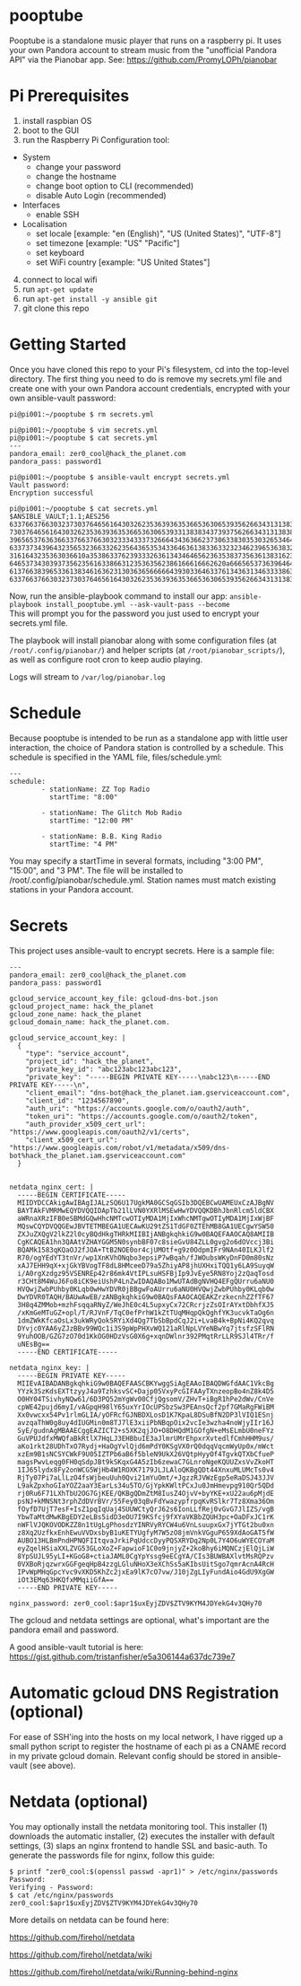 # pooptube

Pooptube is a standalone music player that runs on a raspberry pi. It uses your own Pandora account to stream music from the "unofficial Pandora API" via the Pianobar app. See: https://github.com/PromyLOPh/pianobar

Pi Prerequisites
============
1. install raspbian OS
2. boot to the GUI
3. run the Raspberry Pi Configuration tool:
* System
  * change your password
  * change the hostname
  * change boot option to CLI (recommended)
  * disable Auto Login (recommended)
* Interfaces
  * enable SSH
* Localisation
  * set locale [example: "en (English)", "US (United States)", "UTF-8"]
  * set timezone [example: "US" "Pacific"]
  * set keyboard
  * set WiFi country [example: "US United States"]
4. connect to local wifi
5. run <code>apt-get update</code>
6. run <code>apt-get install -y ansible git</code>
7. git clone this repo

Getting Started
===============
Once you have cloned this repo to your Pi's filesystem, cd into the top-level directory. The first thing you need to do is remove my secrets.yml file and create one with your own Pandora account credentials, encrypted with your own ansible-vault password:
<pre><code>pi@pi001:~/pooptube $ rm secrets.yml 

pi@pi001:~/pooptube $ vim secrets.yml
pi@pi001:~/pooptube $ cat secrets.yml 
---
pandora_email: zer0_cool@hack_the_planet.com
pandora_pass: password1

pi@pi001:~/pooptube $ ansible-vault encrypt secrets.yml 
Vault password: 
Encryption successful

pi@pi001:~/pooptube $ cat secrets.yml 
$ANSIBLE_VAULT;1.1;AES256
63376637663032373037646561643032623536393635366536306539356266343131383834373937
73037646561643032623536393635366536306539331383834373937562663431313838343739372
39656537636366337663766303233343337326664343636623730633830353032653464646464373
63373734396432356532366332623564365353433646361383363323234623965363832623930361
3161643235363036610a353863376239333263613434646562363538373563613831623665326539
646537343039373562356163386631235363562386166616662620a6665653736396464313239653
61376638396533613834616362313036365666664393033646337613436313463333863376637663
63376637663032373037646561643032623536393635366536306539356266343131383834373937</code></pre>

Now, run the ansible-playbook command to install our app:
<code>ansible-playbook install_pooptube.yml --ask-vault-pass --become </code>
This will prompt you for the password you just used to encrypt your secrets.yml file.

The playbook will install pianobar along with some configuration files (at <code>/root/.config/pianobar/</code>) and helper scripts (at <code>/root/pianobar_scripts/</code>), as well as configure root cron to keep audio playing.

Logs will stream to <code>/var/log/pianobar.log</code>

Schedule
========
Because pooptube is intended to be run as a standalone app with little user interaction, the choice of Pandora station is controlled by a schedule. This schedule is specified in the YAML file, files/schedule.yml:
<pre><code>---
schedule:
        - stationName: ZZ Top Radio
          startTime: "8:00"

        - stationName: The Glitch Mob Radio
          startTime: "12:00 PM"

        - stationName: B.B. King Radio
          startTime: "4 PM"
</code></pre>

You may specify a startTime in several formats, including "3:00 PM", "15:00", and "3 PM". The file will be installed to /root/.config/pianobar/schedule.yml. Station names must match existing stations in your Pandora account.

Secrets
=======
This project uses ansible-vault to encrypt secrets. Here is a sample file:
<pre><code>---
pandora_email: zer0_cool@hack_the_planet.com
pandora_pass: password1

gcloud_service_account_key_file: gcloud-dns-bot.json
gcloud_project_name: hack_the_planet
gcloud_zone_name: hack_the_planet
gcloud_domain_name: hack_the_planet.com.

gcloud_service_account_key: |
  {
    "type": "service_account",
    "project_id": "hack_the_planet",
    "private_key_id": "abc123abc123abc123",
    "private_key": "-----BEGIN PRIVATE KEY-----\nabc123\n-----END PRIVATE KEY-----\n",
    "client_email": "dns-bot@hack_the_planet.iam.gserviceaccount.com",
    "client_id": "1234567890",
    "auth_uri": "https://accounts.google.com/o/oauth2/auth",
    "token_uri": "https://accounts.google.com/o/oauth2/token",
    "auth_provider_x509_cert_url": "https://www.googleapis.com/oauth2/v1/certs",
    "client_x509_cert_url": "https://www.googleapis.com/robot/v1/metadata/x509/dns-bot%hack_the_planet.iam.gserviceaccount.com"
  }
  
  
netdata_nginx_cert: |
  -----BEGIN CERTIFICATE-----
  MIIDYDCCAkigAwIBAgIJALzSQ6U17UgkMA0GCSqGSIb3DQEBCwUAMEUxCzAJBgNV
  BAYTAkFVMRMwEQYDVQQIDApTb21lLVN0YXRlMSEwHwYDVQQKDBhJbnRlcm5ldCBX
  aWRnaXRzIFB0eSBMdGQwHhcNMTcwOTIyMDA1MjIxWhcNMTgwOTIyMDA1MjIxWjBF
  MQswCQYDVQQGEwJBVTETMBEGA1UECAwKU29tZS1TdGF0ZTEhMB8GA1UECgwYSW50
  ZXJuZXQgV2lkZ2l0cyBQdHkgTHRkMIIBIjANBgkqhkiG9w0BAQEFAAOCAQ8AMIIB
  CgKCAQEA1hn3QAAtVZHAYGGM5N0synbBF07c8sieGvU84ZLL0gvg2o6dOVccj3Bi
  BQAMk1583qKQaOJ2fJOA+TtB2NOE0or4cjUMOtf+g9z0OdpmIFr9NAn40ILKJlf2
  R70/ogYEdYT3tnVr/wp1XnKVhONqbo3epsiP7wBqah/fJWOubsWKyDnFD0m80sNz
  xAJ7EHH9qX+xjGkYBVogTF8dL8HMceeD79a5ZhiyAP8jhUXHxiTQQ1y6LA9SuyqW
  i/A0rgXzdgz95VSENREp42r86mk4VtIPLsuHSFBjIp9JvEye5RN8Yoj2zQaqTosd
  r3CHt8M4WuJ6Fo8iCK9eiUshP4LnZwIDAQABo1MwUTAdBgNVHQ4EFgQUrru6aNU0
  HVQwjZwbPUhby0KLqb0wHwYDVR0jBBgwFoAUrru6aNU0HVQwjZwbPUhby0KLqb0w
  DwYDVR0TAQH/BAUwAwEB/zANBgkqhkiG9w0BAQsFAAOCAQEAKZrzkecnhZZfTF67
  3H8q4ZMMob+mzhFsqqaRNyZ/WeJhE0c4L5upxyCx72CRcrjzZsOIrAYxtDbhfXJ5
  /xKmGeMTuGZ+opl/T/RJVnF/TqC0efPrhW1kZtTUqMHqpQkQghfYK3ucvkTaOg6n
  1dmZWkKfcaOsLx3ukWRyQok5RYiXd4Qg7TbSbBpdCqJ2i+LvaB4k+BpNi4KQ2qvq
  DYvjc0YAA6yZJzBBv99WQc1i3S9pWpPHXvWQ121aRlNpLVYeNBwYq7jtsfzSFlRN
  9YuhOOB/GZG7zO70d1KkOG0HDzVsG0X6g+xqnDWlnr392PMqtRrLLR9SJl4TRr/f
  uNEsBg==
  -----END CERTIFICATE-----

netdata_nginx_key: |
  -----BEGIN PRIVATE KEY-----
  MIIEvAIBADANBgkqhkiG9w0BAQEFAASCBKYwggSiAgEAAoIBAQDWGfdAAC1VkcBg
  YYzk3SzKdsEXTtzyyJ4a9TzhksvSC+Dajp05VxyPcGIFAAyTXnzeopBo4nZ8k4D5
  O0HY04TSivhyNQw61/6D3PQ52mYgWv00CfjQgsomV/ZHvT+iBgR1hPe2dWv/CnVe
  cpWE42pujd6myI/vAGpqH98lY65uxYrIOcUPSbzSw3PEAnsQcf2pf7GMaRgFWiBM
  Xx0vwcxx54Pv1rlmGLIA/yOFRcfGJNBDXLosD1K7KpaL8DSuBfN2DP3lVIQ1ESnj
  avzqaThW0g8uy4dIUGMin0m8TJ7lE3xiiPbNBqpOix2vcIe3wzha4noWjyIIr16J
  SyE/gudnAgMBAAECggEAZICT2+s5XK2qjJO+O8DHQdM1GOfgN+eMsELmbU0neFYz
  GuVPUJdfxMWQfaBkRtlX7HqLJ3EHBbuIE3aJlmrUMrEhpxrXvtedlfCmhHHM9us/
  aKo1rkt28UDhTxO7Rydj+HaOgYvlQjd6mPdY0KSgVX0rQ0dqqVqcmWyUp0x/mWct
  xzEm9B1sNCSYCWkF9U05IZTPb6aB6f5bleN9UkX26VQtpHyyOf4TgvkQTXbCfueP
  magsPwvLeqg0FH0qSdpJBt9kSKqxG4A5zIb6zewaC7GLnroNgeKQUUZxsVvZkoHT
  1IJ65lydx8Fy2onWCG5WjHb4W1ROXK7179JLJLAloQKBgQDt44XnxuMLUMcTs0v4
  RjTy07Pi7aLlLzO4fsWjbeuUuh0Qvi21mYuOmt/+JgzzRJVWzEgp5eRaDSJ43JJV
  L9akZpxhoGIaYOZ2aaY3EarLs34u5TO/GjYpkKWltPCxJu0JmHmevpg910Qr5QDd
  rj0Ru6F71LXhTbU2OG7GjKEE/QKBgQDmZtM8IusZ4OjvV+byYKE+xU22au6pMjdE
  psNJ+kMNSNt3rphZdDVrBVr/55Fey03qBvFdYwazypfrpqKvRSlkr7Tz8Xma36Om
  fOyfD7UjT7esF+IsZ1pqIqUaj4SUUWCtyQrJ62s6IonLLfRej0vGvG7JlIZS/vgB
  YbwTaMtdMwKBgEDY2eLBs5idD3eOU7I9KSfcj9fXYaVKBbZQUH3pc+OaDFxJC1rK
  nWFlVJQKOVODKZZ8n1tUgLgPhosdzYINRVyRYCW4u6VnLsuupxGx7jYTGt2bu0xn
  z8Xq2UzfkxEnhEwuVVDxsbyB1uKETYUgfyM7W5zO8jmVnkVGguP659XdAoGAT5fW
  AUBO13HLBmPndHPNQFIItqvaJrkiPqUdccDyyPQSXRYDq2Np0L7Y4O6uWYECOYaM
  eyZqelHSiaXXLZVG53GLoXoZ+FapwioF1C0o9jnjyZ+2koBhy6iMQNCzjElQjLiW
  8YpSUJL95yLI+KGoG8+ctiaJAML0CgYpYssg9eECgYA/CIs3BUWBAXlvtMsRQPzv
  0VXBoRjqzwrxGGFgeqHpB4zzgLGluNHoX3eXChSs5aKIbsUitSgo7qmrAcnA4RcH
  IPvWpMHqGpcYvc9vXKD5KhZc2jxEa9lK7cO7vw/J10jZgLIyFundAio4GdU9XgGW
  iOt3EMq63HKQfxMMqiiGfA==
  -----END PRIVATE KEY-----

nginx_password: zer0_cool:$apr1$uxEyjZDV$ZTV9KYM4JDYekG4v3QHy70</pre></code>

The gcloud and netdata settings are optional, what's important are the pandora email and password.

A good ansible-vault tutorial is here: https://gist.github.com/tristanfisher/e5a306144a637dc739e7

Automatic gcloud DNS Registration (optional)
=================================
For ease of SSH'ing into the hosts on my local network, I have rigged up a small python script to register the hostname of each pi as a CNAME record in my private gcloud domain. Relevant config should be stored in ansible-vault (see above).

Netdata (optional)
==================
You may optionally install the netdata monitoring tool. This installer (1) downloads the automatic installer, (2) executes the installer with default settings, (3) slaps an nginx frontend to handle SSL and basic-auth. To generate the passwords file for nginx, follow this guide: 
<pre><code>$ printf "zer0_cool:$(openssl passwd -apr1)" > /etc/nginx/passwords
Password: 
Verifying - Password: 
$ cat /etc/nginx/passwords 
zer0_cool:$apr1$uxEyjZDV$ZTV9KYM4JDYekG4v3QHy70
</code></pre>

More details on netdata can be found here: 

https://github.com/firehol/netdata

https://github.com/firehol/netdata/wiki

https://github.com/firehol/netdata/wiki/Running-behind-nginx
